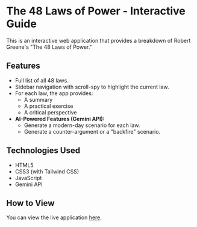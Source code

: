 # The 48 Laws of Power - Interactive Guide

This is an interactive web application that provides a breakdown of Robert Greene's "The 48 Laws of Power."

## Features

* Full list of all 48 laws.
* Sidebar navigation with scroll-spy to highlight the current law.
* For each law, the app provides:
    * A summary
    * A practical exercise
    * A critical perspective
* **AI-Powered Features (Gemini API):**
    * Generate a modern-day scenario for each law.
    * Generate a counter-argument or a "backfire" scenario.

## Technologies Used

* HTML5
* CSS3 (with Tailwind CSS)
* JavaScript
* Gemini API

## How to View

You can view the live application [here](link-to-your-github-pages-site).
